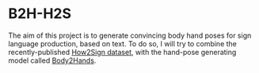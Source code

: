 # B2H-H2S

The aim of this project is to generate convincing body hand poses for sign language production, based on text.
To do so, I will try to combine the recently-published [How2Sign dataset](https://how2sign.github.io/), with the hand-pose generating model called [Body2Hands](http://people.eecs.berkeley.edu/~evonne_ng/projects/body2hands/).
